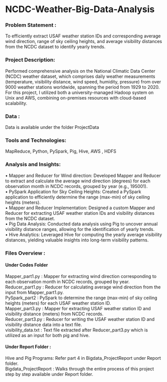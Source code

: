 # NCDC-Weather-Big-Data-Analysis


### Problem Statement :
To efficiently extract USAF weather station IDs and corresponding average wind direction, range of sky ceiling heights, and average visibility distances from the NCDC dataset to identify yearly trends.


### Project Description:
Performed comprehensive analysis on the National Climatic Data Center (NCDC) weather dataset, which comprises daily weather measurements (temperature, visibility distance, wind speed, humidity, pressure) from over 9000 weather stations worldwide, spanning the period from 1929 to 2020. For this project, I utilized both a university-managed Hadoop system on Unix and AWS, combining on-premises resources with cloud-based scalability.

### Data : 
Data is available under the folder ProjectData 

### Tools and Technologies:
MapReduce, Python, PySpark, Pig, Hive, AWS , HDFS

### Analysis and Insights:
•	Mapper and Reducer for Wind direction: Developed Mapper and Reducer to extract and calculate the average wind direction (degrees) for each observation month in NCDC records, grouped by year (e.g., 195001).<br>
•	PySpark Application for Sky Ceiling Heights: Created a PySpark application to efficiently determine the range (max-min) of sky ceiling heights (meters).<br>
•	Mapper and Reducer Implementation: Designed a custom Mapper and Reducer for extracting USAF weather station IDs and visibility distances from the NCDC dataset.<br>
•	Pig Data Analysis: Conducted data analysis using Pig to uncover annual visibility distance ranges, allowing for the identification of yearly trends.<br>
•	Hive Analytics: Leveraged Hive for computing the yearly average visibility distances, yielding valuable insights into long-term visibility patterns.<br>

### Files Overview :
#### Under Codes Folder
Mapper_part1.py : Mapper for extracting wind direction corresponding to each observation month in NCDC records, grouped by year.<br>
Reducer_part1.py : Reducer for calculating average wind direction from the input from Mapper_part1.py.<br>
PySpark_part2 : PySpark to determine the range (max-min) of sky ceiling heights (meters) for each USAF weather station ID.<br>
Mapper_part3.py : Mapper for extracting USAF weather station ID and visibility distance (meters) from NCDC records.<br>
Reducer_part3.py : Reducer for writing the USAF weather station ID and visibility distance data into a text file. <br>
visibility_data.txt :  Text file extracted after Reducer_part3.py which is utilized as an input for both pig and hive.<br>
#### Under Report Folder : 
Hive and Pig Programs: Refer part 4 in Bigdata_ProjectReport under Report folder.<br>
Bigdata_ProjectReport :  Walks through the entire process of this project step by step available under Report folder.



